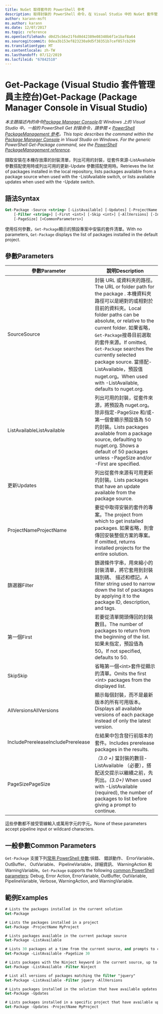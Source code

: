 ```yaml
---
title: NuGet 取得套件的 PowerShell 參考
description: 取得封裝的 PowerShell 命令，在 Visual Studio 中的 NuGet 套件管理員主控台的參考。
author: karann-msft
ms.author: karann
ms.date: 12/07/2017
ms.topic: reference
ms.openlocfilehash: d0d25cb6e21f6d0d42389e08340b6f1e1baf8a64
ms.sourcegitcommit: 0dea3b153ef823230a9d5f38351b7cef057cb299
ms.translationtype: MT
ms.contentlocale: zh-TW
ms.lasthandoff: 07/12/2019
ms.locfileid: "67842510"
---
```

# <a name="get-package-package-manager-console-in-visual-studio"></a><span data-ttu-id="f002a-103">Get-Package (Visual Studio 套件管理員主控台)</span><span class="sxs-lookup"><span data-stu-id="f002a-103">Get-Package (Package Manager Console in Visual Studio)</span></span>

<span data-ttu-id="f002a-104">*本主題描述內的命令[Package Manager Console](package-manager-console.md)在 Windows 上的 Visual Studio 中。一般的 PowerShell Get 封裝命令，請參閱 < [PowerShell PackageManagement 參考](/powershell/module/packagemanagement/?view=powershell-6)。*</span><span class="sxs-lookup"><span data-stu-id="f002a-104">*This topic describes the command within the [Package Manager Console](package-manager-console.md) in Visual Studio on Windows. For the generic PowerShell Get-Package command, see the [PowerShell PackageManagement reference](/powershell/module/packagemanagement/?view=powershell-6).*</span></span>

<span data-ttu-id="f002a-105">擷取安裝在本機存放庫的封裝清單，列出可用的封裝，從套件來源-ListAvailable 參數搭配使用時或列出可用的更新-Update 參數搭配使用時。</span><span class="sxs-lookup"><span data-stu-id="f002a-105">Retrieves the list of packages installed in the local repository, lists packages available from a package source when used with the -ListAvailable switch, or lists available updates when used with the -Update switch.</span></span>

## <a name="syntax"></a><span data-ttu-id="f002a-106">語法</span><span class="sxs-lookup"><span data-stu-id="f002a-106">Syntax</span></span>

```ps
Get-Package -Source <string> [-ListAvailable] [-Updates] [-ProjectName <string>]
    [-Filter <string>] [-First <int>] [-Skip <int>] [-AllVersions] [-IncludePrerelease]
    [-PageSize] [<CommonParameters>]
```

<span data-ttu-id="f002a-107">使用任何參數，`Get-Package`顯示的預設專案中安裝的套件清單。</span><span class="sxs-lookup"><span data-stu-id="f002a-107">With no parameters, `Get-Package` displays the list of packages installed in the default project.</span></span>

## <a name="parameters"></a><span data-ttu-id="f002a-108">參數</span><span class="sxs-lookup"><span data-stu-id="f002a-108">Parameters</span></span>

| <span data-ttu-id="f002a-109">參數</span><span class="sxs-lookup"><span data-stu-id="f002a-109">Parameter</span></span> | <span data-ttu-id="f002a-110">說明</span><span class="sxs-lookup"><span data-stu-id="f002a-110">Description</span></span> |
| --- | --- |
| <span data-ttu-id="f002a-111">Source</span><span class="sxs-lookup"><span data-stu-id="f002a-111">Source</span></span> | <span data-ttu-id="f002a-112">封裝 URL 或資料夾的路徑。</span><span class="sxs-lookup"><span data-stu-id="f002a-112">The URL or folder path for the package .</span></span> <span data-ttu-id="f002a-113">本機資料夾路徑可以是絕對的或相對於目前的資料夾。</span><span class="sxs-lookup"><span data-stu-id="f002a-113">Local folder paths can be absolute, or relative to the current folder.</span></span> <span data-ttu-id="f002a-114">如果省略，`Get-Package`搜尋目前選取的套件來源。</span><span class="sxs-lookup"><span data-stu-id="f002a-114">If omitted, `Get-Package` searches the currently selected package source.</span></span> <span data-ttu-id="f002a-115">當搭配-ListAvailable，預設值 nuget.org。</span><span class="sxs-lookup"><span data-stu-id="f002a-115">When used with -ListAvailable, defaults to nuget.org.</span></span> |
| <span data-ttu-id="f002a-116">ListAvailable</span><span class="sxs-lookup"><span data-stu-id="f002a-116">ListAvailable</span></span> | <span data-ttu-id="f002a-117">列出可用的封裝，從套件來源，將預設為 nuget.org。除非指定-PageSize 和/或-第一個會顯示預設值為 50 的封裝。</span><span class="sxs-lookup"><span data-stu-id="f002a-117">Lists packages available from a package source, defaulting to nuget.org. Shows a default of 50 packages unless -PageSize and/or -First are specified.</span></span> |
| <span data-ttu-id="f002a-118">更新</span><span class="sxs-lookup"><span data-stu-id="f002a-118">Updates</span></span> | <span data-ttu-id="f002a-119">列出從套件來源有可用更新的封裝。</span><span class="sxs-lookup"><span data-stu-id="f002a-119">Lists packages that have an update available from the package source.</span></span> |
| <span data-ttu-id="f002a-120">ProjectName</span><span class="sxs-lookup"><span data-stu-id="f002a-120">ProjectName</span></span> | <span data-ttu-id="f002a-121">要從中取得安裝的套件的專案。</span><span class="sxs-lookup"><span data-stu-id="f002a-121">The project from which to get installed packages.</span></span> <span data-ttu-id="f002a-122">如果省略，則會傳回安裝整個方案的專案。</span><span class="sxs-lookup"><span data-stu-id="f002a-122">If omitted, returns installed projects for the entire solution.</span></span> |
| <span data-ttu-id="f002a-123">篩選器</span><span class="sxs-lookup"><span data-stu-id="f002a-123">Filter</span></span> | <span data-ttu-id="f002a-124">篩選條件字串，用來縮小的封裝清單，將它套用到封裝識別碼、 描述和標記。</span><span class="sxs-lookup"><span data-stu-id="f002a-124">A filter string used to narrow down the list of packages by applying it to the package ID, description, and tags.</span></span> |
| <span data-ttu-id="f002a-125">第一個</span><span class="sxs-lookup"><span data-stu-id="f002a-125">First</span></span> | <span data-ttu-id="f002a-126">若要從清單開頭傳回的封裝數目。</span><span class="sxs-lookup"><span data-stu-id="f002a-126">The number of packages to return from the beginning of the list.</span></span> <span data-ttu-id="f002a-127">如果未指定，預設值為 50。</span><span class="sxs-lookup"><span data-stu-id="f002a-127">If not specified, defaults to 50.</span></span> |
| <span data-ttu-id="f002a-128">Skip</span><span class="sxs-lookup"><span data-stu-id="f002a-128">Skip</span></span> | <span data-ttu-id="f002a-129">省略第一個&lt;int&gt;套件從顯示的清單。</span><span class="sxs-lookup"><span data-stu-id="f002a-129">Omits the first &lt;int&gt; packages from the displayed list.</span></span>  |
| <span data-ttu-id="f002a-130">AllVersions</span><span class="sxs-lookup"><span data-stu-id="f002a-130">AllVersions</span></span> | <span data-ttu-id="f002a-131">顯示每個封裝，而不是最新版本的所有可用版本。</span><span class="sxs-lookup"><span data-stu-id="f002a-131">Displays all available versions of each package instead of only the latest version.</span></span> |
| <span data-ttu-id="f002a-132">IncludePrerelease</span><span class="sxs-lookup"><span data-stu-id="f002a-132">IncludePrerelease</span></span> | <span data-ttu-id="f002a-133">在結果中包含發行前版本的套件。</span><span class="sxs-lookup"><span data-stu-id="f002a-133">Includes prerelease packages in the results.</span></span> |
| <span data-ttu-id="f002a-134">PageSize</span><span class="sxs-lookup"><span data-stu-id="f002a-134">PageSize</span></span> | <span data-ttu-id="f002a-135">*（3.0 +)* 當封裝的數目-ListAvailable （必要），搭配送交提示以繼續之前，先列出。</span><span class="sxs-lookup"><span data-stu-id="f002a-135">*(3.0+)* When used with -ListAvailable (required), the number of packages to list before giving a prompt to continue.</span></span> |

<span data-ttu-id="f002a-136">這些參數都不接受管線輸入或萬用字元的字元。</span><span class="sxs-lookup"><span data-stu-id="f002a-136">None of these parameters accept pipeline input or wildcard characters.</span></span>

## <a name="common-parameters"></a><span data-ttu-id="f002a-137">一般參數</span><span class="sxs-lookup"><span data-stu-id="f002a-137">Common Parameters</span></span>

<span data-ttu-id="f002a-138">`Get-Package` 支援下列[常用 PowerShell 參數](http://go.microsoft.com/fwlink/?LinkID=113216):偵錯、 錯誤動作、 ErrorVariable、 OutBuffer、 OutVariable、 PipelineVariable，詳細資訊、 WarningAction 和 WarningVariable。</span><span class="sxs-lookup"><span data-stu-id="f002a-138">`Get-Package` supports the following [common PowerShell parameters](http://go.microsoft.com/fwlink/?LinkID=113216): Debug, Error Action, ErrorVariable, OutBuffer, OutVariable, PipelineVariable, Verbose, WarningAction, and WarningVariable.</span></span>

## <a name="examples"></a><span data-ttu-id="f002a-139">範例</span><span class="sxs-lookup"><span data-stu-id="f002a-139">Examples</span></span>

```ps
# Lists the packages installed in the current solution
Get-Package

# Lists the packages installed in a project
Get-Package -ProjectName MyProject

# Lists packages available in the current package source
Get-Package -ListAvailable

# Lists 30 packages at a time from the current source, and prompts to continue if more are available
Get-Package -ListAvailable -PageSize 30

# Lists packages with the Ninject keyword in the current source, up to 50
Get-Package -ListAvailable -Filter Ninject

# List all versions of packages matching the filter "jquery"
Get-Package -ListAvailable -Filter jquery -AllVersions

# Lists packages installed in the solution that have available updates
Get-Package -Updates

# Lists packages installed in a specific project that have available updates
Get-Package -Updates -ProjectName MyProject
```
